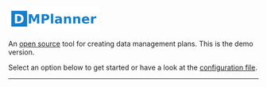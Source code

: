 ![Logo](resources/dmp_logo.png)

An [open source](https://github.com/arcticlcc/dmplanner) tool for
creating data management plans. This is the demo version.

Select an option below to get started or have a look at the
[configuration file](data.json).

---